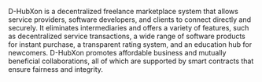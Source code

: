 D-HubXon is a decentralized freelance marketplace system that allows service providers, software developers, and clients to connect directly and securely. It eliminates intermediaries and offers a variety of features, such as decentralized service transactions, a wide range of software products for instant purchase, a transparent rating system, and an education hub for newcomers. D-HubXon promotes affordable business and mutually beneficial collaborations, all of which are supported by smart contracts that ensure fairness and integrity.
